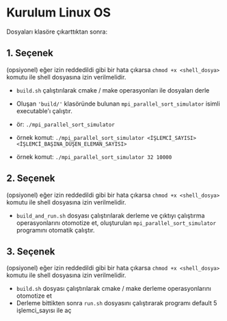 # Kurulum Linux OS
Dosyaları klasöre çıkarttıktan sonra:

## 1. Seçenek
(opsiyonel) eğer izin reddedildi gibi bir hata çıkarsa ```chmod +x <shell_dosya>``` komutu ile shell dosyasına izin verilmelidir.
- ```build.sh``` çalıştırılarak cmake / make operasyonları ile dosyaları derle
- Oluşan ```'build/'``` klasöründe bulunan ```mpi_parallel_sort_simulator``` isimli executable'ı çalıştır. 

- ör: ```./mpi_parallel_sort_simulator```

- örnek komut: ```./mpi_parallel_sort_simulator <İŞLEMCİ_SAYISI> <İŞLEMCİ_BAŞINA_DÜŞEN_ELEMAN_SAYISI>```

- örnek komut: ```./mpi_parallel_sort_simulator 32 10000```

## 2. Seçenek
(opsiyonel) eğer izin reddedildi gibi bir hata çıkarsa ```chmod +x <shell_dosya>``` komutu ile shell dosyasına izin verilmelidir.
- ```build_and_run.sh``` dosyası çalıştırılarak derleme ve çıktıyı çalıştırma operasyonlarını otomotize et, oluşturulan ```mpi_parallel_sort_simulator``` programını otomatik çalıştır.


## 3. Seçenek
(opsiyonel) eğer izin reddedildi gibi bir hata çıkarsa ```chmod +x <shell_dosya>``` komutu ile shell dosyasına izin verilmelidir.
- ```build.sh``` dosyası çalıştırılarak cmake / make derleme operasyonlarını otomotize et
- Derleme bittikten sonra ```run.sh``` dosyasını çalıştırarak programı default 5 işlemci_sayısı ile aç
